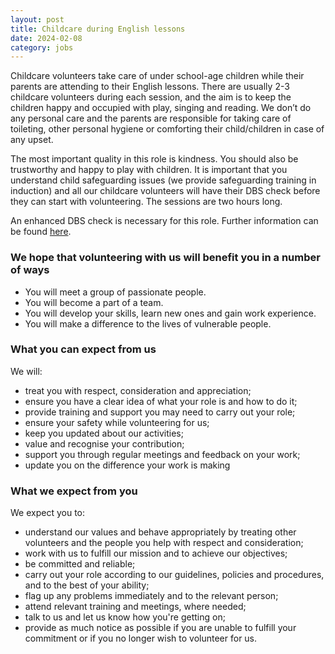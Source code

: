```yaml
---
layout: post
title: Childcare during English lessons
date: 2024-02-08
category: jobs
---
```


Childcare volunteers take care of under school-age children while their parents are attending to their English lessons. There are usually 2-3 childcare volunteers during each session, and the aim is to keep the children happy and occupied with play, singing and reading. We don’t do any personal care and the parents are responsible for taking care of toileting, other personal hygiene or comforting their child/children in case of any upset.

The most important quality in this role is kindness. You should also be trustworthy and happy to play with children. It is important that you understand child safeguarding issues (we provide safeguarding training in induction) and all our childcare volunteers will have their DBS check before they can start with volunteering. The sessions are two hours long.

An enhanced DBS check is necessary for this role. Further information can be found [here](https://www.gov.uk/government/organisations/disclosure-and-barring-service/about).

### We hope that volunteering with us will benefit you in a number of ways

- You will meet a group of passionate people.
- You will become a part of a team.
- You will develop your skills, learn new ones and gain work experience.
- You will make a difference to the lives of vulnerable people.

### What you can expect from us

We will:

- treat you with respect, consideration and appreciation;
- ensure you have a clear idea of what your role is and how to do it;
- provide training and support you may need to carry out your role;
- ensure your safety while volunteering for us;
- keep you updated about our activities;
- value and recognise your contribution;
- support you through regular meetings and feedback on your work;
- update you on the difference your work is making

### What we expect from you

We expect you to:

- understand our values and behave appropriately by treating other volunteers and the people you help with respect and consideration;
- work with us to fulfill our mission and to achieve our objectives;
- be committed and reliable;
- carry out your role according to our guidelines, policies and procedures, and to the best of your ability;
- flag up any problems immediately and to the relevant person;
- attend relevant training and meetings, where needed;
- talk to us and let us know how you're getting on;
- provide as much notice as possible if you are unable to fulfill your commitment or if you no longer wish to volunteer for us.
